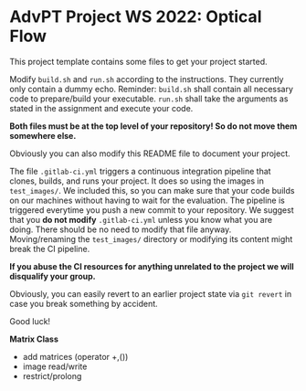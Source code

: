 # AdvPT Project WS 2022: Optical Flow

This project template contains some files to get your project started.

Modify `build.sh` and `run.sh` according to the instructions. 
They currently only contain a dummy echo. 
Reminder: `build.sh` shall contain all necessary code to prepare/build your executable.
`run.sh` shall take the arguments as stated in the assignment and execute your code.

**Both files must be at the top level of your repository! So do not move them somewhere else.**

Obviously you can also modify this README file to document your project.

The file `.gitlab-ci.yml` triggers a continuous integration pipeline that clones, builds, and runs your project.
It does so using the images in `test_images/`.
We included this, so you can make sure that your code builds on our machines without having to wait for the evaluation.
The pipeline is triggered everytime you push a new commit to your repository.
We suggest that you **do not modify** `.gitlab-ci.yml` unless you know what you are doing.
There should be no need to modify that file anyway. 
Moving/renaming the `test_images/` directory or modifying its content might break the CI pipeline.

**If you abuse the CI resources for anything unrelated to the project we will disqualify your group.**

Obviously, you can easily revert to an earlier project state via `git revert` in case you break something by accident.

Good luck!

**Matrix Class**
- add matrices (operator +,())
- image read/write
- restrict/prolong

